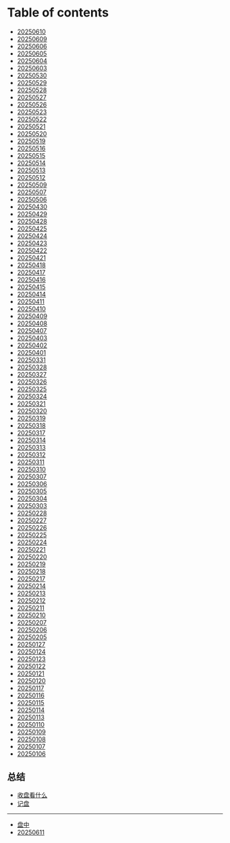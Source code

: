# Table of contents

* [20250610](README.md)
* [20250609](<README (77).md>)
* [20250606](20250606.md)
* [20250605](<README (76).md>)
* [20250604](20250604.md)
* [20250603](20250603.md)
* [20250530](<README (75).md>)
* [20250529](<README (74).md>)
* [20250528](<README (73).md>)
* [20250527](20250527.md)
* [20250526](<README (72).md>)
* [20250523](<README (71).md>)
* [20250522](<README (70).md>)
* [20250521](20250521.md)
* [20250520](<README (69).md>)
* [20250519](20250519.md)
* [20250516](<README (68).md>)
* [20250515](20250515.md)
* [20250514](<README (67).md>)
* [20250513](20250513.md)
* [20250512](<README (66).md>)
* [20250509](<README (65).md>)
* [20250507](<README (64).md>)
* [20250506](<README (63).md>)
* [20250430](20250430.md)
* [20250429](<README (62).md>)
* [20250428](20250428.md)
* [20250425](<README (61).md>)
* [20250424](20250424.md)
* [20250423](<README (60).md>)
* [20250422](<README (59).md>)
* [20250421](<README (58).md>)
* [20250418](<README (57).md>)
* [20250417](<README (56).md>)
* [20250416](<README (55).md>)
* [20250415](20250415.md)
* [20250414](<README (54).md>)
* [20250411](<README (53).md>)
* [20250410](20250410.md)
* [20250409](<README (52).md>)
* [20250408](<README (51).md>)
* [20250407](<README (50).md>)
* [20250403](<README (49).md>)
* [20250402](<README (48).md>)
* [20250401](<README (47).md>)
* [20250331](<README (46).md>)
* [20250328](20250328.md)
* [20250327](<README (45).md>)
* [20250326](<README (44).md>)
* [20250325](<README (43).md>)
* [20250324](<README (42).md>)
* [20250321](<README (41).md>)
* [20250320](<README (40).md>)
* [20250319](<README (39).md>)
* [20250318](20250318.md)
* [20250317](<README (38).md>)
* [20250314](<README (37).md>)
* [20250313](20250313.md)
* [20250312](<README (36).md>)
* [20250311](<README (35).md>)
* [20250310](<README (34).md>)
* [20250307](<README (33).md>)
* [20250306](<README (32).md>)
* [20250305](<README (31).md>)
* [20250304](<README (30).md>)
* [20250303](<README (29).md>)
* [20250228](<README (28).md>)
* [20250227](<README (27).md>)
* [20250226](<README (26).md>)
* [20250225](<README (25).md>)
* [20250224](<README (24).md>)
* [20250221](<README (23).md>)
* [20250220](<README (22).md>)
* [20250219](<README (21).md>)
* [20250218](<README (20).md>)
* [20250217](<README (19).md>)
* [20250214](<README (18).md>)
* [20250213](<README (17).md>)
* [20250212](<README (16).md>)
* [20250211](20250211.md)
* [20250210](<README (15).md>)
* [20250207](<README (14).md>)
* [20250206](<README (13).md>)
* [20250205](<README (12).md>)
* [20250127](<README (11).md>)
* [20250124](<README (10).md>)
* [20250123](<README (9).md>)
* [20250122](<README (8).md>)
* [20250121](<README (7).md>)
* [20250120](<README (6).md>)
* [20250117](<README (5).md>)
* [20250116](<README (4).md>)
* [20250115](<README (3).md>)
* [20250114](<README (2).md>)
* [20250113](20250113.md)
* [20250110](<README (1).md>)
* [20250109](20250109.md)
* [20250108](20250108.md)
* [20250107](20250107.md)
* [20250106](20250106.md)

## 总结

* [收盘看什么](zong-jie/shou-pan-kan-shen-me.md)
* [记盘](zong-jie/ji-pan.md)

***

* [盘中](pan-zhong.md)
* [20250611](20250611.md)
